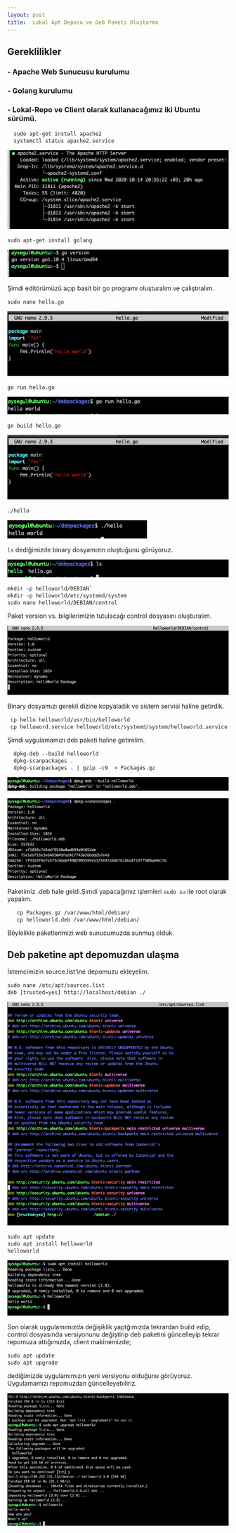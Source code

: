 ```yaml
---
layout: post
title:  Lokal Apt Deposu ve Deb Paketi Oluşturma
---
```



## Gereklilikler

###  - Apache Web Sunucusu kurulumu
###  - Golang kurulumu
###  - Lokal-Repo ve Client olarak kullanacağımız iki Ubuntu sürümü.

```
  sudo apt-get install apache2
  systemctl status apache2.service
```


![GitHub Logo](/img/apache.png)

```
sudo apt-get install golang
```

![GitHub Logo](/img/go.png)

Şimdi editörümüzü açıp basit bir go programı oluşturalım ve çalıştıralım.

```
sudo nano hello.go
```

![GitHub Logo](/img/hello-world.png)

```
go run hello.go
```

![GitHub Logo](/img/run.png)

```
go build hello.go
```

![GitHub Logo](/img/hello-world.png)

```
./hello
```

![GitHub Logo](/img/hello1.png)

`ls` dediğimizde binary dosyamızın oluştuğunu görüyoruz.

![GitHub Logo](/img/ls.png)

 ```
 mkdir -p helloworld/DEBIAN`
 mkdir -p helloworld/etc/systemd/system
 sudo nano helloworld/DEBIAN/control
```

Paket version vs. bilgilerimizin tutulacağı control dosyasını oluşturalım.

![GitHub Logo](/img/control.png)

Binary dosyamızı gerekli dizine kopyaladık ve sistem servisi haline getirdik.

```
 cp hello helloworld/usr/bin/helloworld
 cp helloword.service helloworld/etc/systemd/system/helloworld.service

```

 Şimdi uygulamamızı deb paketi haline getirelim.

```
  dpkg-deb --build helloworld
  dpkg-scanpackages .
  dpkg-scanpackages . | gzip -c9  > Packages.gz
```
![GitHub Logo](/img/debpaketi.png)

![GitHub Logo](/img/hazır.png)

Paketimiz .deb hale geldi.Şimdi yapacağımız işlemleri `sudo su` ile root olarak yapalım.

 ```
    cp Packages.gz /var/www/html/debian/
    cp helloworld.deb /var/www/html/debian/
 ```
Böylelikle paketlerimizi web sunucumuzda sunmuş olduk.

## Deb paketine apt depomuzdan ulaşma

İstemcimizin source.list'ine depomuzu ekleyelim.

 ```
 sudo nano /etc/apt/sources.list
 deb [trusted=yes] http://localhost/debian ./
 ```

![GitHub Logo](/img/sourcelist.png)

 ```
 sudo apt update
 sudo apt install helloworld
 helloworld

 ```

![GitHub Logo](/img/bitti.png)

 Son olarak uygulamımızda değişiklik yaptğımızda tekrardan build edip, control dosyasında versiyonunu değiştirip deb paketini güncelleyip tekrar repomuza attığımızda, client makinemizde;

```
sudo apt update
sudo apt upgrade

```

dediğimizde uygulamımızın yeni versiyonu olduğunu görüyoruz. Uygulamamızı repomuzdan güncelleyebiliriz.

![GitHub Logo](/img/enson.png)



